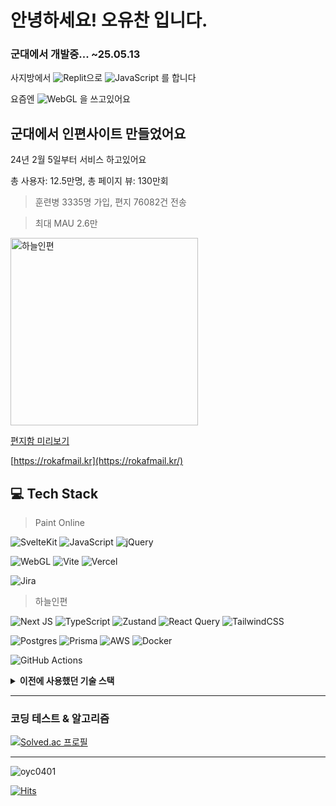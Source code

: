 # 안녕하세요! 오유찬 입니다.

### 군대에서 개발중... ~25.05.13

사지방에서 ![Replit](https://img.shields.io/badge/Replit-DD1200?style=for-the-badge&logo=Replit&logoColor=white)으로
![JavaScript](https://img.shields.io/badge/javascript-%23323330.svg?style=for-the-badge&logo=javascript&logoColor=%23F7DF1E) 를 합니다

요즘엔 ![WebGL](https://img.shields.io/badge/WebGL-990000?logo=webgl&logoColor=white&style=for-the-badge) 을 쓰고있어요


## 군대에서 인편사이트 만들었어요

24년 2월 5일부터 서비스 하고있어요

총 사용자: 12.5만명, 총 페이지 뷰: 130만회

> 훈련병 3335명 가입, 편지 76082건 전송

> 최대 MAU 2.6만

<a href="https://rokafmail.kr/">
  <img src="https://rokafmail.kr/opengraph-image.jpg?8e392ec30cec3ae6" alt="하늘인편" width="300">
</a>

[편지함 미리보기](https://rokafmail.kr/mail/rokaf)

[https://rokafmail.kr](https://rokafmail.kr/)



## 💻 Tech Stack

> Paint Online

![SvelteKit](https://img.shields.io/badge/sveltekit-%23ff3e00.svg?style=for-the-badge&logo=svelte&logoColor=white)
![JavaScript](https://img.shields.io/badge/javascript-%23323330.svg?style=for-the-badge&logo=javascript&logoColor=%23F7DF1E)
![jQuery](https://img.shields.io/badge/jquery-%230769AD.svg?style=for-the-badge&logo=jquery&logoColor=white)

![WebGL](https://img.shields.io/badge/WebGL-990000?logo=webgl&logoColor=white&style=for-the-badge)
![Vite](https://img.shields.io/badge/vite-%23646CFF.svg?style=for-the-badge&logo=vite&logoColor=white)
![Vercel](https://img.shields.io/badge/vercel-%23000000.svg?style=for-the-badge&logo=vercel&logoColor=white)

![Jira](https://img.shields.io/badge/jira-%230A0FFF.svg?style=for-the-badge&logo=jira&logoColor=white)
  
> 하늘인편

![Next JS](https://img.shields.io/badge/Next-black?style=for-the-badge&logo=next.js&logoColor=white)
![TypeScript](https://img.shields.io/badge/typescript-%23007ACC.svg?style=for-the-badge&logo=typescript&logoColor=white)
![Zustand](https://img.shields.io/badge/zustand-%23582d3e.svg?style=for-the-badge&logo=react&logoColor=white)
![React Query](https://img.shields.io/badge/-React%20Query-FF4154?style=for-the-badge&logo=react%20query&logoColor=white)
![TailwindCSS](https://img.shields.io/badge/tailwindcss-%2338B2AC.svg?style=for-the-badge&logo=tailwind-css&logoColor=white)

![Postgres](https://img.shields.io/badge/postgres-%23316192.svg?style=for-the-badge&logo=postgresql&logoColor=white)
![Prisma](https://img.shields.io/badge/Prisma-3982CE?style=for-the-badge&logo=Prisma&logoColor=white)
![AWS](https://img.shields.io/badge/AWS-%23FF9900.svg?style=for-the-badge&logo=amazon-aws&logoColor=white)
![Docker](https://img.shields.io/badge/docker-%230db7ed.svg?style=for-the-badge&logo=docker&logoColor=white)

![GitHub Actions](https://img.shields.io/badge/github%20actions-%232671E5.svg?style=for-the-badge&logo=githubactions&logoColor=white)


<details>
<summary><strong> 이전에 사용했던 기술 스택</strong></summary>

#### 23년 1월 ~ 23년 7월 
> [버스언제와](https://github.com/oyc0401/when_bus) [InhaTravel](https://github.com/oyc0401/internet_programming)

[![Spring](https://img.shields.io/badge/spring-%236DB33F.svg?style=for-the-badge&logo=spring&logoColor=white)](https://spring.io/)
![Java](https://img.shields.io/badge/java-%23ED8B00.svg?style=for-the-badge&logo=openjdk&logoColor=white)
![AWS](https://img.shields.io/badge/AWS-%23FF9900.svg?style=for-the-badge&logo=amazon-aws&logoColor=white)

#### 21년 11월 ~ 23년 7월
> [북고앱](https://github.com/oyc0401/pubuk) [인맛](https://github.com/oyc0401/inmat) [버스언제와](https://github.com/oyc0401/when_bus_flutter)

[![Flutter](https://img.shields.io/badge/Flutter-%2302569B.svg?style=for-the-badge&logo=Flutter&logoColor=white)](https://flutter-ko.dev/)
[![Dart](https://img.shields.io/badge/dart-%230175C2.svg?style=for-the-badge&logo=dart&logoColor=white)](https://dart.dev/)
![Provider](https://img.shields.io/badge/Provider-%232671E5.svg?style=for-the-badge&logo=Flutter&logoColor=white)

#### 21년 4월 ~ 21년 9월
> [북고앱](https://github.com/oyc0401/pubuk-1.1)

[![Android](https://img.shields.io/badge/Android-3DDC84?style=for-the-badge&logo=android&logoColor=white)](https://developer.android.com/?hl=ko)
![Java](https://img.shields.io/badge/java-%23ED8B00.svg?style=for-the-badge&logo=openjdk&logoColor=white)
![SQLite](https://img.shields.io/badge/sqlite-%2307405e.svg?style=for-the-badge&logo=sqlite&logoColor=white)
![Firebase](https://img.shields.io/badge/firebase-a08021?style=for-the-badge&logo=firebase&logoColor=ffcd34)

</details>

---------

### 코딩 테스트 & 알고리즘
	
[![Solved.ac 프로필](http://mazassumnida.wtf/api/v2/generate_badge?boj=oyc0401)](https://solved.ac/oyc0401)

---------

<img src="https://komarev.com/ghpvc/?username=oyc0401&label=Views&color=blue&style=plastic&style=for-the-badge" alt="oyc0401" />

[![Hits](https://hits.seeyoufarm.com/api/count/incr/badge.svg?url=https%3A%2F%2Fgithub.com%2Foyc0401&count_bg=%2379C83D&title_bg=%23555555&icon=&icon_color=%23E7E7E7&title=hits&edge_flat=false)](https://hits.seeyoufarm.com)


<!-- 
## repositories

부천북고 앱: https://github.com/oyc0401/flutterschool

인하대 맛집 추천 앱: https://github.com/oyc0401/inmat

1601 버스 시간 앱: https://github.com/oyc0401/when_bus_flutter -->

<!---

[![Top Langs](https://github-readme-stats.vercel.app/api/top-langs/?username=oyc0401&layout=compact)](https://github.com/anuraghazra/github-readme-stats)
<br>  

## 📟 GitHub Stats
<p align="center">
	<img width="48%" src="https://github-readme-stats.vercel.app/api?username=oyc0401&show_icons=true&theme=vue" />
	<img width="48%" src="https://github-readme-streak-stats.herokuapp.com/?user=oyc0401&theme=vue" />
</p>


--->


